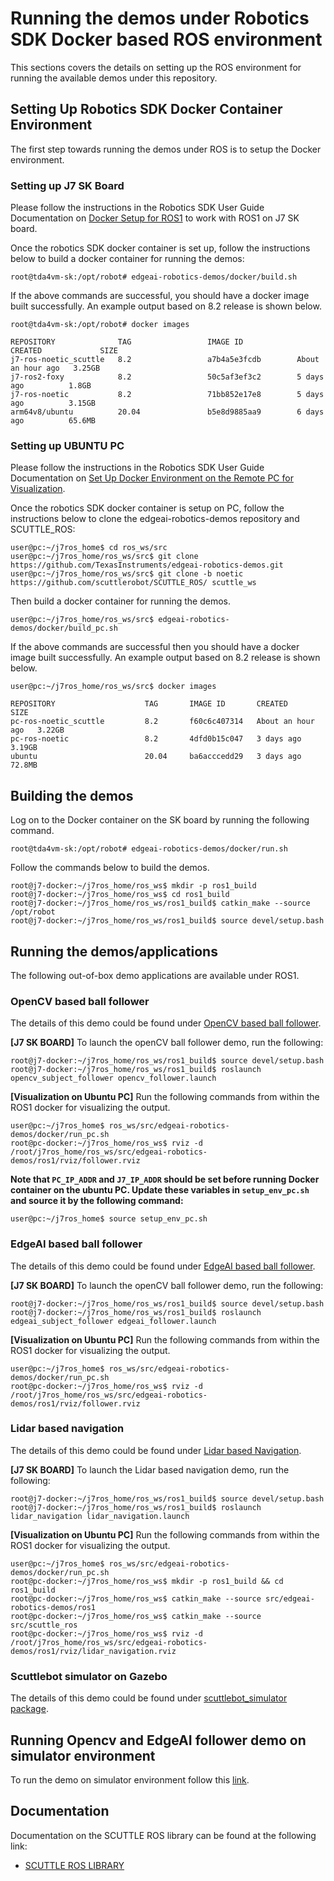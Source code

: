 # Running the demos under Robotics SDK Docker based ROS environment

This sections covers the details on setting up the ROS environment for running
the available demos under this repository.

## Setting Up Robotics SDK Docker Container Environment

The first step towards running the demos under ROS is to setup the Docker environment.

### Setting up J7 SK Board

Please follow the instructions in the Robotics SDK User Guide Documentation on [Docker Setup for ROS1](hhttps://software-dl.ti.com/jacinto7/esd/robotics-sdk/08_02_00/docs/source/docker/setting_docker_ros1.html) to work with ROS1 on J7 SK board.

Once the robotics SDK docker container is set up, follow the instructions below to build a docker container for running the demos:

```shell
root@tda4vm-sk:/opt/robot# edgeai-robotics-demos/docker/build.sh
```

If the above commands are successful, you should have a docker image built successfully. An example output based on 8.2 release is shown below.

```shell
root@tda4vm-sk:/opt/robot# docker images

REPOSITORY              TAG                 IMAGE ID            CREATED             SIZE
j7-ros-noetic_scuttle   8.2                 a7b4a5e3fcdb        About an hour ago   3.25GB
j7-ros2-foxy            8.2                 50c5af3ef3c2        5 days ago          1.8GB
j7-ros-noetic           8.2                 71bb852e17e8        5 days ago          3.15GB
arm64v8/ubuntu          20.04               b5e8d9885aa9        6 days ago          65.6MB
```

### Setting up UBUNTU PC

Please follow the instructions in the Robotics SDK User Guide Documentation on [Set Up Docker Environment on the Remote PC for Visualization](https://software-dl.ti.com/jacinto7/esd/robotics-sdk/08_02_00/docs/source/docker/setting_docker_ros1.html#set-up-docker-environment-on-the-remote-pc-for-visualization).

Once the robotics SDK docker container is setup on PC, follow the instructions below to clone the edgeai-robotics-demos repository and SCUTTLE_ROS:

```shell
user@pc:~/j7ros_home$ cd ros_ws/src
user@pc:~/j7ros_home/ros_ws/src$ git clone https://github.com/TexasInstruments/edgeai-robotics-demos.git
user@pc:~/j7ros_home/ros_ws/src$ git clone -b noetic https://github.com/scuttlerobot/SCUTTLE_ROS/ scuttle_ws
```

Then build a docker container for running the demos.

```shell
user@pc:~/j7ros_home/ros_ws/src$ edgeai-robotics-demos/docker/build_pc.sh
```

If the above commands are successful then you should have a docker image built successfully. An example output based on 8.2 release is shown below.

```shell
user@pc:~/j7ros_home/ros_ws/src$ docker images

REPOSITORY                    TAG       IMAGE ID       CREATED             SIZE
pc-ros-noetic_scuttle         8.2       f60c6c407314   About an hour ago   3.22GB
pc-ros-noetic                 8.2       4dfd0b15c047   3 days ago          3.19GB
ubuntu                        20.04     ba6acccedd29   3 days ago          72.8MB
```

## Building the demos

Log on to the Docker container on the SK board by running the following command.

``` shell
root@tda4vm-sk:/opt/robot# edgeai-robotics-demos/docker/run.sh
```

Follow the commands below to build the demos.

```shell
root@j7-docker:~/j7ros_home/ros_ws$ mkdir -p ros1_build
root@j7-docker:~/j7ros_home/ros_ws$ cd ros1_build
root@j7-docker:~/j7ros_home/ros_ws/ros1_build$ catkin_make --source /opt/robot
root@j7-docker:~/j7ros_home/ros_ws/ros1_build$ source devel/setup.bash
```

## Running the demos/applications
The following out-of-box demo applications are available under ROS1.

### OpenCV based ball follower

The details of this demo could be found under [OpenCV based ball follower](../python/apps/opencv_subject_follower/README.md).

**[J7 SK BOARD]** To launch the openCV ball follower demo, run the following:

```shell
root@j7-docker:~/j7ros_home/ros_ws/ros1_build$ source devel/setup.bash
root@j7-docker:~/j7ros_home/ros_ws/ros1_build$ roslaunch opencv_subject_follower opencv_follower.launch
```

**[Visualization on Ubuntu PC]** Run the following commands from within the ROS1 docker for visualizing the output.

```shell
user@pc:~/j7ros_home$ ros_ws/src/edgeai-robotics-demos/docker/run_pc.sh
root@pc-docker:~/j7ros_home/ros_ws$ rviz -d /root/j7ros_home/ros_ws/src/edgeai-robotics-demos/ros1/rviz/follower.rviz
```

**Note that `PC_IP_ADDR` and `J7_IP_ADDR` should be set before running Docker container on the ubuntu PC. Update these variables in `setup_env_pc.sh` and source it by the following command:**

```shell
user@pc:~/j7ros_home$ source setup_env_pc.sh
```

### EdgeAI based ball follower

The details of this demo could be found under [EdgeAI based ball follower](../python/apps/edgeai_subject_follower/README.md).

**[J7 SK BOARD]** To launch the openCV ball follower demo, run the following:

```shell
root@j7-docker:~/j7ros_home/ros_ws/ros1_build$ source devel/setup.bash
root@j7-docker:~/j7ros_home/ros_ws/ros1_build$ roslaunch edgeai_subject_follower edgeai_follower.launch
```


**[Visualization on Ubuntu PC]** Run the following commands from within the ROS1 docker for visualizing the output.

```shell
user@pc:~/j7ros_home$ ros_ws/src/edgeai-robotics-demos/docker/run_pc.sh
root@pc-docker:~/j7ros_home/ros_ws$ rviz -d /root/j7ros_home/ros_ws/src/edgeai-robotics-demos/ros1/rviz/follower.rviz
```

### Lidar based navigation

The details of this demo could be found under [Lidar based Navigation](./nodes/lidar_navigation/README.md).

**[J7 SK BOARD]** To launch the Lidar based navigation demo, run the following:

```shell
root@j7-docker:~/j7ros_home/ros_ws/ros1_build$ source devel/setup.bash
root@j7-docker:~/j7ros_home/ros_ws/ros1_build$ roslaunch lidar_navigation lidar_navigation.launch
```

**[Visualization on Ubuntu PC]** Run the following commands from within the ROS1 docker for visualizing the output.

```shell
user@pc:~/j7ros_home$ ros_ws/src/edgeai-robotics-demos/docker/run_pc.sh
root@pc-docker:~/j7ros_home/ros_ws$ mkdir -p ros1_build && cd ros1_build
root@pc-docker:~/j7ros_home/ros_ws$ catkin_make --source src/edgeai-robotics-demos/ros1
root@pc-docker:~/j7ros_home/ros_ws$ catkin_make --source src/scuttle_ros
root@pc-docker:~/j7ros_home/ros_ws$ rviz -d /root/j7ros_home/ros_ws/src/edgeai-robotics-demos/ros1/rviz/lidar_navigation.rviz
```

### Scuttlebot simulator on Gazebo

The details of this demo could be found under [scuttlebot_simulator package](./nodes/scuttlebot_simulator/README.md).

## Running Opencv and EdgeAI follower demo on simulator environment

To run the demo on simulator environment follow this [link](./nodes/scuttlebot_simulator/README2.md).

## Documentation

Documentation on the SCUTTLE ROS library can be found at the following link:

* [SCUTTLE ROS LIBRARY](https://github.com/scuttlerobot/SCUTTLE_ROS.git)

